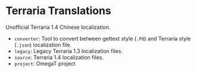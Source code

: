 # Terraria Translations
Unofficial Terraria 1.4 Chinese localization.
* `converter`: Tool to convert between gettext style (`.PO`) and Terraria style (`.json`) localization file.
* `legacy`: Legacy Terraria 1.3 localization files.
* `source`: Terraria 1.4 localization files.
* `project`: OmegaT project